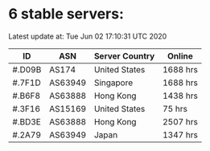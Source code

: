 # 6 stable servers:

Latest update at: Tue Jun 02 17:10:31 UTC 2020

| ID | ASN | Server Country | Online |
| -- | --- | -------------- | ------ |
| #.D09B | AS174 | United States | 1688 hrs |
| #.7F1D | AS63949 | Singapore | 1688 hrs |
| #.B6F8 | AS63888 | Hong Kong | 1438 hrs |
| #.3F16 | AS15169 | United States | 75 hrs |
| #.BD3E | AS63888 | Hong Kong | 2507 hrs |
| #.2A79 | AS63949 | Japan | 1347 hrs |

